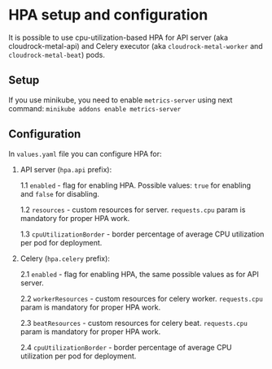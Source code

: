 # HPA setup and configuration

It is possible to use cpu-utilization-based HPA
for API server (aka cloudrock-metal-api) and
Celery executor (aka `cloudrock-metal-worker` and `cloudrock-metal-beat`) pods.

## Setup

If you use minikube, you need to enable `metrics-server` using next command:
`minikube addons enable metrics-server`

## Configuration

In `values.yaml` file you can configure HPA for:

1. API server (`hpa.api` prefix):

    1.1 `enabled` - flag for enabling HPA.
        Possible values: `true` for enabling and `false` for disabling.

    1.2 `resources` - custom resources for server.
        `requests.cpu` param is mandatory for proper HPA work.

    1.3 `cpuUtilizationBorder` - border percentage of
        average CPU utilization per pod for deployment.

2. Celery (`hpa.celery` prefix):

    2.1 `enabled` - flag for enabling HPA, the same possible values as for API server.

    2.2 `workerResources` - custom resources for celery worker.
        `requests.cpu` param is mandatory for proper HPA work.

    2.3 `beatResources` - custom resources for celery beat.
        `requests.cpu` param is mandatory for proper HPA work.

    2.4 `cpuUtilizationBorder` - border percentage of
        average CPU utilization per pod for deployment.
